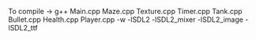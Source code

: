 To compile -> g++ Main.cpp Maze.cpp Texture.cpp Timer.cpp Tank.cpp Bullet.cpp Health.cpp Player.cpp -w -lSDL2 -lSDL2_mixer -lSDL2_image -lSDL2_ttf